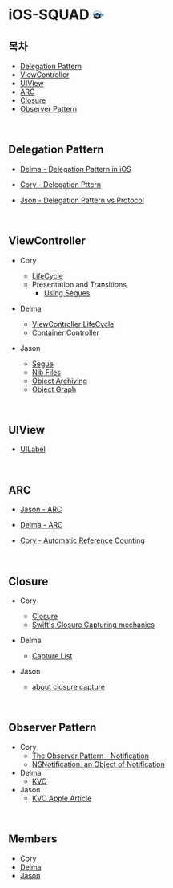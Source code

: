 # iOS-SQUAD <img src="https://github.com/corykim0829/iOS-squad/blob/master/Images/codesquad.png?raw=true" width="24px">

## 목차

- [Delegation Pattern](https://github.com/corykim0829/iOS-squad/blob/master/README.md#delegation-pattern)
- [ViewController](https://github.com/corykim0829/iOS-squad/blob/master/README.md#viewcontroller)
- [UIView](https://github.com/corykim0829/iOS-squad/blob/master/README.md#uiview)
- [ARC](https://github.com/corykim0829/iOS-squad/blob/master/README.md#arc)
- [Closure](https://github.com/corykim0829/iOS-squad/blob/master/README.md#closure)
- [Observer Pattern](https://github.com/corykim0829/iOS-squad/blob/master/README.md#observer-pattern)

<br>

## Delegation Pattern

- [Delma - Delegation Pattern in iOS](https://github.com/corykim0829/iOS-squad/blob/master/delma/delegation-pattern.md)

- [Cory - Delegation Pttern](https://github.com/corykim0829/iOS-squad/blob/master/Cory/delegation-pattern.md)
- [Json - Delegation Pattern vs Protocol](https://github.com/corykim0829/iOS-squad/blob/master/jason/delegation-pattern.md)

<br>



## ViewController

- Cory
  - [LifeCycle](https://github.com/corykim0829/iOS-squad/blob/master/delma/ViewControllerLifeCycle.md)
  - Presentation and Transitions
    - [Using Segues](https://github.com/corykim0829/iOS-squad/blob/master/Cory/Using-Segues-show.md)
- Delma
  - [ViewController LifeCycle](https://github.com/corykim0829/iOS-squad/blob/master/delma/ViewControllerLifeCycle.md)
  - [Container Controller](https://github.com/corykim0829/iOS-squad/blob/master/delma/ContainerController.md)

- Jason
  - [Segue](https://github.com/corykim0829/iOS-squad/blob/master/jason/2_14/Segue.md)
  - [Nib Files](https://github.com/corykim0829/iOS-squad/blob/master/jason/2_14/nib_file.md)
  - [Object Archiving](https://github.com/corykim0829/iOS-squad/blob/master/jason/2_14/object_archiving.md)
  - [Object Graph](https://github.com/corykim0829/iOS-squad/blob/master/jason/2_14/object_graph.md)

<br>

## UIView

- [UILabel](https://github.com/corykim0829/iOS-squad/blob/master/Cory/UILabel.md)

<br>

## ARC

- [Jason - ARC](https://github.com/corykim0829/iOS-squad/blob/master/jason/2_19/ARC.md)

- [Delma - ARC](https://github.com/corykim0829/iOS-squad/blob/master/delma/ARC.md) 

- [Cory - Automatic Reference Counting](https://github.com/corykim0829/iOS-squad/blob/master/Cory/Automatic%20Reference%20Counting.md)

<br>



## Closure

- Cory
  - [Closure](https://github.com/corykim0829/iOS-squad/blob/master/Cory/Closure.md)
  - [Swift's Closure Capturing mechanics](https://github.com/corykim0829/iOS-squad/blob/master/Cory/Swift%E2%80%99s-closure-capturing-mechanics.md)
- Delma
  - [Capture List](https://github.com/corykim0829/iOS-squad/blob/master/delma/Closure_CaptureList.md)

- Jason
  - [about closure capture](https://github.com/corykim0829/iOS-squad/blob/master/jason/2_26/about_closure.md)

<br>



## Observer Pattern

- Cory
  - [The Observer Pattern - Notification](https://github.com/corykim0829/iOS-squad/blob/master/Cory/observer-pattern/observer-pattern-notification.md)
  - [NSNotification, an Object of Notification](https://github.com/corykim0829/iOS-squad/blob/master/Cory/observer-pattern/NSNotification-object.md)
- Delma
  - [KVO](https://github.com/corykim0829/iOS-squad/blob/master/delma/KVO.md)
- Jason
  - [KVO Apple Article](https://github.com/corykim0829/iOS-squad/blob/master/jason/3_03/kvo_apple_article.md)



<br>



## Members

- [Cory](https://github.com/corykim0829)
- [Delma](https://github.com/delmaSong)
- [Jason](https://github.com/ehgud0670)
